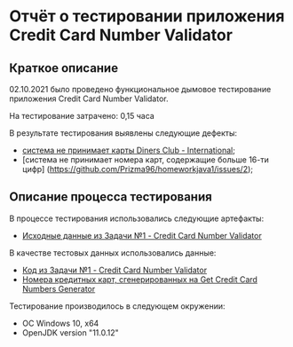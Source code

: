 # Отчёт о тестировании приложения Credit Card Number Validator

## Краткое описание

02.10.2021 было проведено функциональное дымовое тестирование приложения Credit Card Number Validator.

На тестирование затрачено: 0,15 часа

В результате тестирования выявлены следующие дефекты:

* [система не принимает карты Diners Club - International](https://github.com/Prizma96/homeworkjava1/issues/1);
* [система не принимает номера карт, содержащие больше 16-ти цифр] (https://github.com/Prizma96/homeworkjava1/issues/2);


## Описание процесса тестирования

В процессе тестирования использовались следующие артефакты:
* [Исходные данные из Задачи №1 - Credit Card Number Validator](https://github.com/netology-code/javaqa-homeworks/blob/master/intro/README.md)

В качестве тестовых данных использовались данные:
* [Код из Задачи №1 - Credit Card Number Validator](https://github.com/netology-code/javaqa-homeworks/blob/master/intro/README.md)
* [Номера кредитных карт, сгенерированных на Get Credit Card Numbers Generator](https://www.getcreditcardnumbers.com/)

Тестирование производилось в следующем окружении:
* ОС Windows 10, х64
* OpenJDK version "11.0.12" 

